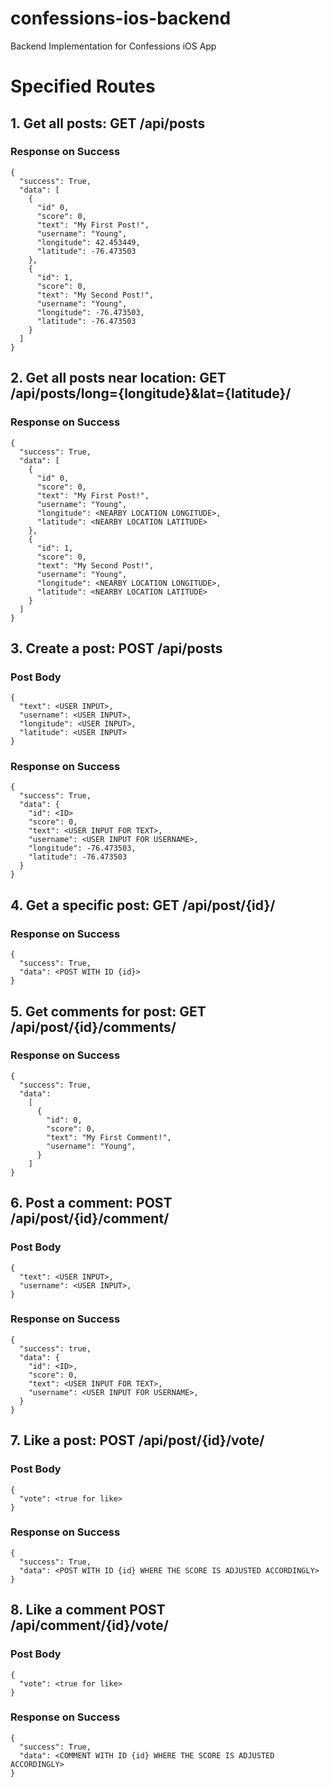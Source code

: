 # confessions-ios-backend

Backend Implementation for Confessions iOS App

# Specified Routes

## 1. Get all posts: GET /api/posts

### Response on Success
```
{
  "success": True,
  "data": [
    {
      "id" 0,
      "score": 0,
      "text": "My First Post!",
      "username": "Young",
      "longitude": 42.453449,
      "latitude": -76.473503
    },
    {
      "id": 1,
      "score": 0,
      "text": "My Second Post!",
      "username": "Young",
      "longitude": -76.473503,
      "latitude": -76.473503
    }
  ]
}
```

## 2. Get all posts near location: GET /api/posts/long={longitude}&lat={latitude}/

### Response on Success
```
{
  "success": True,
  "data": [
    {
      "id" 0,
      "score": 0,
      "text": "My First Post!",
      "username": "Young",
      "longitude": <NEARBY LOCATION LONGITUDE>,
      "latitude": <NEARBY LOCATION LATITUDE>
    },
    {
      "id": 1,
      "score": 0,
      "text": "My Second Post!",
      "username": "Young",
      "longitude": <NEARBY LOCATION LONGITUDE>,
      "latitude": <NEARBY LOCATION LATITUDE>
    }
  ]
}
```

## 3. Create a post: POST /api/posts

### Post Body
```
{
  "text": <USER INPUT>,
  "username": <USER INPUT>,
  "longitude": <USER INPUT>,
  "latitude": <USER INPUT>
}
```

### Response on Success
```
{
  "success": True,
  "data": {
    "id": <ID>
    "score": 0,
    "text": <USER INPUT FOR TEXT>,
    "username": <USER INPUT FOR USERNAME>,
    "longitude": -76.473503,
    "latitude": -76.473503
  }
}
```

## 4. Get a specific post: GET /api/post/{id}/
### Response on Success
```
{
  "success": True,
  "data": <POST WITH ID {id}>
} 
```

## 5. Get comments for post: GET /api/post/{id}/comments/
### Response on Success
```
{
  "success": True,
  "data":
    [
      {
        "id": 0,
        "score": 0,
        "text": "My First Comment!",
        "username": "Young",
      }
    ]
}
```

## 6. Post a comment: POST /api/post/{id}/comment/
### Post Body
```
{
  "text": <USER INPUT>,
  "username": <USER INPUT>,
}
```

### Response on Success
```
{
  "success": true,
  "data": {
    "id": <ID>,
    "score": 0,
    "text": <USER INPUT FOR TEXT>,
    "username": <USER INPUT FOR USERNAME>,
  }
}
```

## 7. Like a post: POST /api/post/{id}/vote/
### Post Body
```
{
  "vote": <true for like> 
}
```

### Response on Success
```
{
  "success": True,
  "data": <POST WITH ID {id} WHERE THE SCORE IS ADJUSTED ACCORDINGLY>
} 
```
## 8. Like a comment  POST /api/comment/{id}/vote/
### Post Body
```
{
  "vote": <true for like> 
}
```
### Response on Success
```
{
  "success": True,
  "data": <COMMENT WITH ID {id} WHERE THE SCORE IS ADJUSTED ACCORDINGLY>
} 
```
